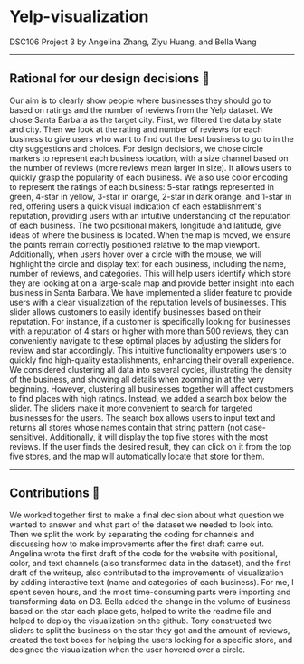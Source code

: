 # Yelp-visualization
DSC106 Project 3 by Angelina Zhang, Ziyu Huang, and Bella Wang

---

## Rational for our design decisions 🥇
Our aim is to clearly show people where businesses they should go to based on ratings and the number of reviews from the Yelp dataset. We chose Santa Barbara as the target city. First, we filtered the data by state and city. Then we look at the rating and number of reviews for each business to give users who want to find out the best business to go to in the city suggestions and choices. For design decisions, we chose circle markers to represent each business location, with a size channel based on the number of reviews (more reviews mean larger in size). It allows users to quickly grasp the popularity of each business. We also use color encoding to represent the ratings of each business: 5-star ratings represented in green, 4-star in yellow, 3-star in orange, 2-star in dark orange, and 1-star in red, offering users a quick visual indication of each establishment's reputation, providing users with an intuitive understanding of the reputation of each business. The two positional makers, longitude and latitude, give ideas of where the business is located. When the map is moved, we ensure the points remain correctly positioned relative to the map viewport. Additionally, when users hover over a circle with the mouse, we will highlight the circle and display text for each business, including the name, number of reviews, and categories. This will help users identify which store they are looking at on a large-scale map and provide better insight into each business in Santa Barbara. We have implemented a slider feature to provide users with a clear visualization of the reputation levels of businesses. This slider allows customers to easily identify businesses based on their reputation. For instance, if a customer is specifically looking for businesses with a reputation of 4 stars or higher with more than 500 reviews, they can conveniently navigate to these optimal places by adjusting the sliders for review and star accordingly. This intuitive functionality empowers users to quickly find high-quality establishments, enhancing their overall experience. We considered clustering all data into several cycles, illustrating the density of the business, and showing all details when zooming in at the very beginning. However, clustering all businesses together will affect customers to find places with high ratings. Instead, we added a search box below the slider. The sliders make it more convenient to search for targeted businesses for the users. The search box allows users to input text and returns all stores whose names contain that string pattern (not case-sensitive). Additionally, it will display the top five stores with the most reviews. If the user finds the desired result, they can click on it from the top five stores, and the map will automatically locate that store for them. 

---

## Contributions 👏
We worked together first to make a final decision about what question we wanted to answer and what part of the dataset we needed to look into. Then we split the work by separating the coding for channels and discussing how to make improvements after the first draft came out. Angelina wrote the first draft of the code for the website with positional, color, and text channels (also transformed data in the dataset), and the first draft of the writeup, also contributed to the improvements of visualization by adding interactive text (name and categories of each business). For me, I spent seven hours, and the most time-consuming parts were importing and transforming data on D3. Bella added the change in the volume of  business based on the star each place gets, helped to write the readme file and helped to deploy the visualization on the github. Tony constructed two sliders to split the business on the star they got and the amount of reviews, created the text boxes for helping the users looking for a specific store, and designed the visualization when the user hovered over a circle. 

